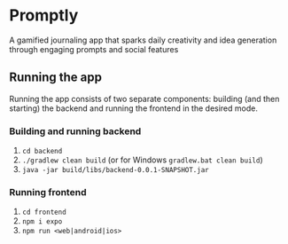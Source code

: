 # Promptly
A gamified journaling app that sparks daily creativity and idea generation through engaging prompts and social features

## Running the app
Running the app consists of two separate components: building (and then starting) the backend and running the frontend in the desired mode.

### Building and running backend
1. ```cd backend```
2. ```./gradlew clean build``` (or for Windows ```gradlew.bat clean build```)
3. ```java -jar build/libs/backend-0.0.1-SNAPSHOT.jar```

### Running frontend
1. ```cd frontend```
2. ```npm i expo```
3. ```npm run <web|android|ios>```
